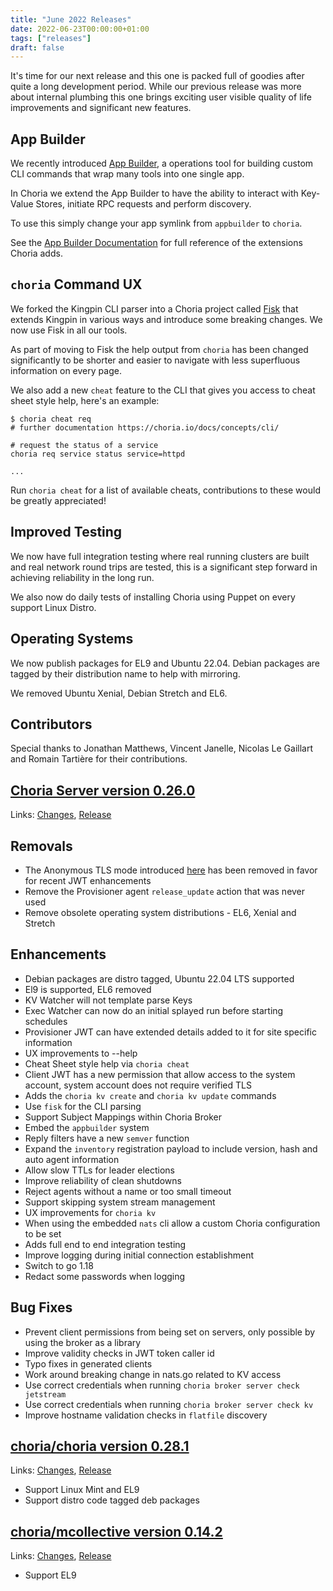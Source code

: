 ```yaml
---
title: "June 2022 Releases"
date: 2022-06-23T00:00:00+01:00
tags: ["releases"]
draft: false
---
```


It's time for our next release and this one is packed full of goodies after quite a long development period.
While our previous release was more about internal plumbing this one brings exciting user visible quality of
life improvements and significant new features.

## App Builder

We recently introduced [App Builder](https://choria.io/blog/post/2022/05/25/app_builder/), a operations tool
for building custom CLI commands that wrap many tools into one single app.

In Choria we extend the App Builder to have the ability to interact with Key-Value Stores, initiate RPC requests
and perform discovery.

To use this simply change your app symlink from `appbuilder` to `choria`.

See the [App Builder Documentation](https://choria-io.github.io/appbuilder/) for full reference of the extensions Choria adds.

## `choria` Command UX

We forked the Kingpin CLI parser into a Choria project called [Fisk](https://github.com/choria-io/fisk) that
extends Kingpin in various ways and introduce some breaking changes. We now use Fisk in all our tools.

As part of moving to Fisk the help output from `choria` has been changed significantly to be shorter and easier
to navigate with less superfluous information on every page.

We also add a new `cheat` feature to the CLI that gives you access to cheat sheet style help, here's an example:

```nohighlight
$ choria cheat req
# further documentation https://choria.io/docs/concepts/cli/

# request the status of a service
choria req service status service=httpd

...
```

Run `choria cheat` for a list of available cheats, contributions to these would be greatly appreciated!

## Improved Testing

We now have full integration testing where real running clusters are built and real network round trips are
tested, this is a significant step forward in achieving reliability in the long run.

We also now do daily tests of installing Choria using Puppet on every support Linux Distro.

## Operating Systems

We now publish packages for EL9 and Ubuntu 22.04. Debian packages are tagged by their distribution name to help with mirroring.

We removed Ubuntu Xenial, Debian Stretch and EL6.

## Contributors

Special thanks to Jonathan Matthews, Vincent Janelle, Nicolas Le Gaillart and Romain Tartière for their contributions.

<!--more-->
## [Choria Server version 0.26.0](https://github.com/choria-io/go-choria)

Links: [Changes](https://github.com/choria-io/go-choria/compare/v0.25.1...v0.26.0), [Release](https://github.com/choria-io/go-choria/releases/tag/v0.26.0)

## Removals

 * The Anonymous TLS mode introduced [here](https://choria.io/blog/post/2020/09/13/aaa_improvements/) has been removed in favor for recent JWT enhancements
 * Remove the Provisioner agent `release_update` action that was never used
 * Remove obsolete operating system distributions - EL6, Xenial and Stretch

## Enhancements

 * Debian packages are distro tagged, Ubuntu 22.04 LTS supported
 * El9 is supported, EL6 removed
 * KV Watcher will not template parse Keys
 * Exec Watcher can now do an initial splayed run before starting schedules
 * Provisioner JWT can have extended details added to it for site specific information
 * UX improvements to --help
 * Cheat Sheet style help via `choria cheat`
 * Client JWT has a new permission that allow access to the system account, system account does not require verified TLS
 * Adds the `choria kv create` and `choria kv update` commands
 * Use `fisk` for the CLI parsing
 * Support Subject Mappings within Choria Broker
 * Embed the `appbuilder` system
 * Reply filters have a new `semver` function
 * Expand the `inventory` registration payload to include version, hash and auto agent information
 * Allow slow TTLs for leader elections
 * Improve reliability of clean shutdowns
 * Reject agents without a name or too small timeout
 * Support skipping system stream management
 * UX improvements for `choria kv`
 * When using the embedded `nats` cli allow a custom Choria configuration to be set
 * Adds full end to end integration testing
 * Improve logging during initial connection establishment
 * Switch to go 1.18
 * Redact some passwords when logging

## Bug Fixes

 * Prevent client permissions from being set on servers, only possible by using the broker as a library
 * Improve validity checks in JWT token caller id
 * Typo fixes in generated clients
 * Work around breaking change in nats.go related to KV access
 * Use correct credentials when running `choria broker server check jetstream`
 * Use correct credentials when running `choria broker server check kv`
 * Improve hostname validation checks in `flatfile` discovery

## [choria/choria version 0.28.1](https://forge.puppet.com/choria/choria)

Links: [Changes](https://github.com/choria-io/puppet-choria/compare/0.27.3...0.28.1), [Release](https://forge.puppet.com/choria/mcollective_choria/0.28.1/readme)

 * Support Linux Mint and EL9
 * Support distro code tagged deb packages

## [choria/mcollective version 0.14.2](https://forge.puppet.com/choria/mcollective)

Links: [Changes](https://github.com/choria-io/puppet-mcollective/compare/0.14.1...0.14.2), [Release](https://forge.puppet.com/choria/mcollective/0.14.2/readme)

 * Support EL9
